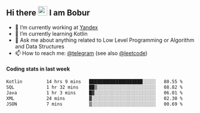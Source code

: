 ## Hi there <img src="https://media.giphy.com/media/hvRJCLFzcasrR4ia7z/giphy.gif" width="25px" height="25px"> I am Bobur

- 💼 I’m currently working at [Yandex](https://yandex.ru/)
- 🌱 I’m currently learning Kotlin
- 💬 Ask me about anything related to Low Level Programming or Algorithm and Data Structures
- 📫 How to reach me: [@telegram](https://t.me/octoant) (see also [@leetcode](https://leetcode.com/octoant/))    

#### Coding stats in last week

<!--START_SECTION:waka-->

```txt
Kotlin         14 hrs 9 mins   ████████████████████░░░░░   80.55 %
SQL            1 hr 32 mins    ██▒░░░░░░░░░░░░░░░░░░░░░░   08.82 %
Java           1 hr 3 mins     █▓░░░░░░░░░░░░░░░░░░░░░░░   06.01 %
XML            24 mins         ▓░░░░░░░░░░░░░░░░░░░░░░░░   02.30 %
JSON           7 mins          ▒░░░░░░░░░░░░░░░░░░░░░░░░   00.69 %
```

<!--END_SECTION:waka-->
